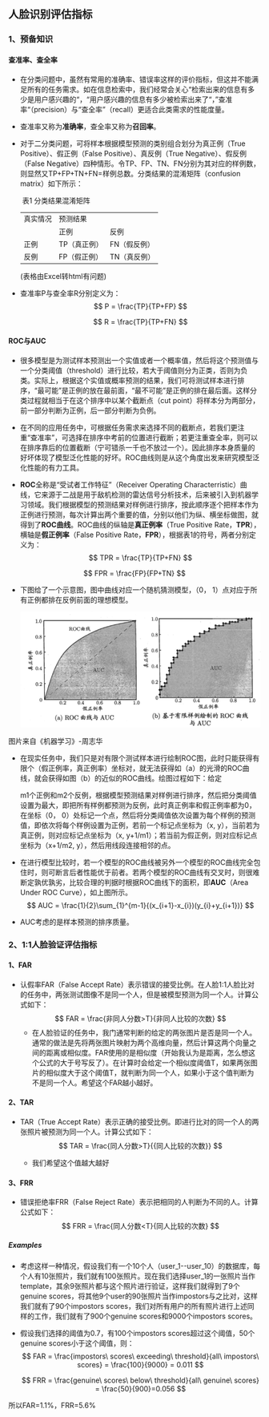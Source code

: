 ## 人脸识别评估指标

### 1、预备知识

####  查准率、查全率

- 在分类问题中，虽然有常用的准确率、错误率这样的评价指标，但这并不能满足所有的任务需求。如在信息检索中，我们经常会关心“检索出来的信息有多少是用户感兴趣的“，“用户感兴趣的信息有多少被检索出来了“，”查准率“（precision）与“查全率”（recall）更适合此类需求的性能度量。

- 查准率又称为**准确率**，查全率又称为**召回率**。

- 对于二分类问题，可将样本根据模型预测的类别组合划分为真正例（True Positive）、假正例（False Positive）、真反例（True Negative）、假反例（False Negative）四种情形。令TP、FP、TN、FN分别为其对应的样例数，则显然又TP+FP+TN+FN=样例总数。分类结果的混淆矩阵（confusion matrix）如下所示：

  ​										表1 分类结果混淆矩阵

  <table>
     <tr>
        <td>真实情况</td>
        <td>预测结果</td>
        <td></td>
     </tr>
     <tr>
        <td></td>
        <td>正例</td>
        <td>反例</td>
     </tr>
     <tr>
        <td>正例</td>
        <td>TP（真正例）</td>
        <td>FN（假反例）</td>
     </tr>
     <tr>
        <td>反例</td>
        <td>FP（假正例）</td>
        <td>TN（真反例）</td>
     </tr>
  </table>

  (表格由Excel转html有问题)

- 查准率P与查全率R分别定义为：
  $$
  P = \frac{TP}{TP+FP}
  $$

  $$
  R = \frac{TP}{TP+FN}
  $$


#### ROC与AUC

- 很多模型是为测试样本预测出一个实值或者一个概率值，然后将这个预测值与一个分类阈值（threshold）进行比较，若大于阈值则分为正类，否则为负类。实际上，根据这个实值或概率预测的结果，我们可将测试样本进行排序，“最可能”是正例的放在最前面，“最不可能”是正例的排在最后面。这样分类过程就相当于在这个排序中以某个截断点（cut point）将样本分为两部分，前一部分判断为正例，后一部分判断为负例。

- 在不同的应用任务中，可根据任务需求来选择不同的截断点，若我们更注重“查准率”，可选择在排序中考前的位置进行截断；若更注重查全率，则可以在排序靠后的位置截断（宁可错杀一千也不放过一个）。因此排序本身质量的好坏体现了模型泛化性能的好坏。ROC曲线则是从这个角度出发来研究模型泛化性能的有力工具。

- **ROC**全称是“受试者工作特征”（Receiver Operating Characterristic）曲线，它来源于二战是用于敌机检测的雷达信号分析技术，后来被引入到机器学习领域。我们根据模型的预测结果对样例进行排序，按此顺序逐个把样本作为正例进行预测，每次计算出两个重要的值，分别以他们为纵、横坐标做图，就得到了**ROC曲线**。ROC曲线的纵轴是**真正例率**（True Positive Rate，**TPR**），横轴是**假正例率**（False Positive Rate，**FPR**），根据表1的符号，两者分别定义为：
  $$
  TPR = \frac{TP}{TP+FN}
  $$


$$
FPR = \frac{FP}{FP+TN}
$$

- 下图给了一个示意图，图中曲线对应一个随机猜测模型，（0， 1）点对应于所有正例都排在反例前面的理想模型。

  ![ROC](./ROC.png)

图片来自《机器学习》-周志华

- 在现实任务中，我们只是对有限个测试样本进行绘制ROC图，此时只能获得有限个（假正例率，真正例率）坐标对，就无法获得如（a）的光滑的ROC曲线，就会获得如图（b）的近似的ROC曲线。绘图过程如下：给定

  m1个正例和m2个反例，根据模型预测结果对样例进行排序，然后把分类阈值设置为最大，即把所有样例都预测为反例，此时真正例率和假正例率都为0，在坐标（0， 0）处标记一个点，然后将分类阈值依次设置为每个样例的预测值，即依次将每个样例设置为正例，若前一个标记点坐标为（x, y），当前若为真正例，则对应标记点坐标为（x, y+1/m1）；若当前为假正例，则对应标记点坐标为（x+1/m2,  y），然后用线段连接相邻的点。

- 在进行模型比较时，若一个模型的ROC曲线被另外一个模型的ROC曲线完全包住时，则可断言后者性能优于前者。若两个模型的ROC曲线有交叉时，则很难断定孰优孰劣，比较合理的判据时根据ROC曲线下的面积，即**AUC**（Area Under ROC Curve），如上图所示。
  $$
  AUC = \frac{1}{2}\sum_{1}^{m-1}{(x_{i+1}-x_{i})(y_{i}+y_{i+1})}
  $$


- AUC考虑的是样本预测的排序质量。

### 2、1:1人脸验证评估指标

#### 1、FAR

- 认假率FAR（False Accept Rate）表示错误的接受比例。在人脸1:1人脸比对的任务中，两张测试图像不是同一个人，但是被模型预测为同一个人。计算公式如下：
  $$
  FAR = \frac{非同人分数>T}{非同人比较的次数}
  $$
  - 在人脸验证的任务中，我门通常判断的给定的两张图片是否是同一个人。通常的做法是先将两张图片映射为两个高维向量，然后计算这两个向量之间的距离或相似度。FAR使用的是相似度（开始我认为是距离，怎么想这个公式的大于号写反了）。在计算时会给定一个相似度阈值T，如果两张图片的相似度大于这个阈值T，就判断为同一个人，如果小于这个值判断为不是同一个人。希望这个FAR越小越好。

#### 2、TAR

- TAR（True Accept Rate）表示正确的接受比例。即进行比对的同一个人的两张照片被预测为同一个人。计算公式如下：
  $$
  TAR = \frac{同人分数>T}{{同人比较的次数}}
  $$

  - 我们希望这个值越大越好

#### 3、FRR

- 错误拒绝率FRR（False Reject Rate）表示把相同的人判断为不同的人。计算公式如下：
  $$
  FRR = \frac{同人分数<T}{同人比较的次数}
  $$




##### Examples

- 考虑这样一种情况，假设我们有一个10个人（user_1--user_10）的数据库，每个人有10张照片，我们就有100张照片。现在我们选择user_1的一张照片当作template，其余9张照片都与这个照片进行验证，这样我们就得到了9个genuine scores，将其他9个user的90张照片当作impostors与之比对，这样我们就有了90个impostors scores，我们对所有用户的所有照片进行上述同样的工作，我们就有了900个genuine scores和9000个impostors scores。

- 假设我们选择的阈值为0.7，有100个impostors scores超过这个阈值，50个genuine scores小于这个阈值，则：
  $$
  FAR = \frac{impostors\ scores\ exceeding\ threshold}{all\ impostors\ scores} = \frac{100}{9000} = 0.011
  $$

  $$
  FRR = \frac{genuine\ scores\ below\ threshold}{all\ genuine\ scores} = \frac{50}{900}=0.056
  $$


所以FAR=1.1%，FRR=5.6%